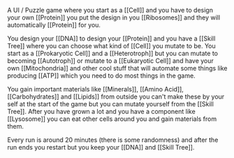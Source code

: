 A UI / Puzzle game where you start as a [[Cell]] and you have to design your own [[Protein]] you put the design in you [[Ribosomes]] and they will automatically [[Protein]] for you.

You design your [[DNA]] to design your [[Protein]] and you have a [[Skill Tree]] where you can choose what kind of [[Cell]] you mutate to be. You start as a [[Prokaryotic Cell]] and a [[Heterotroph]] but you can mutate to becoming [[Autotroph]] or mutate to a [[Eukaryotic Cell]] and have your own [[Mitochondria]] and other cool stuff that will automate some things like producing [[ATP]] which you need to do most things in the game.

You gain important materials like [[Minerals]], [[Amino Acid]], [[Carbohydrates]] and [[Lipids]] from outside you can't make these by your self at the start of the game but you can mutate yourself from the [[Skill Tree]]. After you have grown a lot and you have a component like [[Lysosome]] you can eat other cells around you and gain materials from them.

Every run is around 20 minutes (there is some randomness) and after the run ends you restart but you keep your [[DNA]] and [[Skill Tree]].